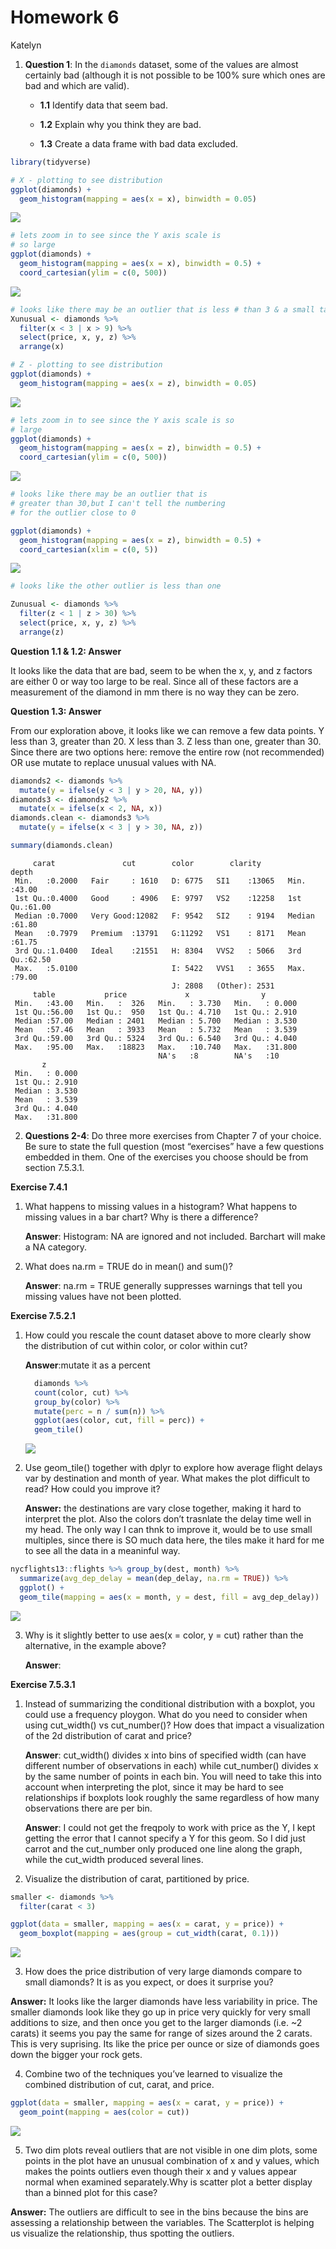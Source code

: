 Homework 6
================
Katelyn

1.  **Question 1**: In the `diamonds` dataset, some of the values are
    almost certainly bad (although it is not possible to be 100% sure
    which ones are bad and which are valid).

    -   **1.1** Identify data that seem bad.

    -   **1.2** Explain why you think they are bad.

    -   **1.3** Create a data frame with bad data excluded.

``` r
library(tidyverse)

# X - plotting to see distribution 
ggplot(diamonds) + 
  geom_histogram(mapping = aes(x = x), binwidth = 0.05)
```

![](hmk_06_files/figure-gfm/unnamed-chunk-1-1.png)

``` r
# lets zoom in to see since the Y axis scale is  
# so large 
ggplot(diamonds) + 
  geom_histogram(mapping = aes(x = x), binwidth = 0.5) +
  coord_cartesian(ylim = c(0, 500))
```

![](hmk_06_files/figure-gfm/unnamed-chunk-1-2.png)

``` r
# looks like there may be an outlier that is less # than 3 & a small tail greater than 9, lets look 
Xunusual <- diamonds %>% 
  filter(x < 3 | x > 9) %>%
  select(price, x, y, z) %>%
  arrange(x)

# Z - plotting to see distribution 
ggplot(diamonds) + 
  geom_histogram(mapping = aes(x = z), binwidth = 0.05)
```

![](hmk_06_files/figure-gfm/unnamed-chunk-1-3.png)

``` r
# lets zoom in to see since the Y axis scale is so
# large 
ggplot(diamonds) + 
  geom_histogram(mapping = aes(x = z), binwidth = 0.5) +
  coord_cartesian(ylim = c(0, 500))
```

![](hmk_06_files/figure-gfm/unnamed-chunk-1-4.png)

``` r
# looks like there may be an outlier that is 
# greater than 30,but I can't tell the numbering
# for the outlier close to 0

ggplot(diamonds) + 
  geom_histogram(mapping = aes(x = z), binwidth = 0.5) +
  coord_cartesian(xlim = c(0, 5))
```

![](hmk_06_files/figure-gfm/unnamed-chunk-1-5.png)

``` r
# looks like the other outlier is less than one

Zunusual <- diamonds %>% 
  filter(z < 1 | z > 30) %>%
  select(price, x, y, z) %>%
  arrange(z)
```

**Question 1.1 & 1.2: Answer**

It looks like the data that are bad, seem to be when the x, y, and z
factors are either 0 or way too large to be real. Since all of these
factors are a measurement of the diamond in mm there is no way they can
be zero.

**Question 1.3: Answer**

From our exploration above, it looks like we can remove a few data
points. Y less than 3, greater than 20. X less than 3. Z less than one,
greater than 30. Since there are two options here: remove the entire row
(not recommended) OR use mutate to replace unusual values with NA.

``` r
diamonds2 <- diamonds %>% 
  mutate(y = ifelse(y < 3 | y > 20, NA, y))
diamonds3 <- diamonds2 %>% 
  mutate(x = ifelse(x < 2, NA, x))
diamonds.clean <- diamonds3 %>% 
  mutate(y = ifelse(x < 3 | y > 30, NA, z))

summary(diamonds.clean)
```

         carat               cut        color        clarity          depth      
     Min.   :0.2000   Fair     : 1610   D: 6775   SI1    :13065   Min.   :43.00  
     1st Qu.:0.4000   Good     : 4906   E: 9797   VS2    :12258   1st Qu.:61.00  
     Median :0.7000   Very Good:12082   F: 9542   SI2    : 9194   Median :61.80  
     Mean   :0.7979   Premium  :13791   G:11292   VS1    : 8171   Mean   :61.75  
     3rd Qu.:1.0400   Ideal    :21551   H: 8304   VVS2   : 5066   3rd Qu.:62.50  
     Max.   :5.0100                     I: 5422   VVS1   : 3655   Max.   :79.00  
                                        J: 2808   (Other): 2531                  
         table           price             x                y         
     Min.   :43.00   Min.   :  326   Min.   : 3.730   Min.   : 0.000  
     1st Qu.:56.00   1st Qu.:  950   1st Qu.: 4.710   1st Qu.: 2.910  
     Median :57.00   Median : 2401   Median : 5.700   Median : 3.530  
     Mean   :57.46   Mean   : 3933   Mean   : 5.732   Mean   : 3.539  
     3rd Qu.:59.00   3rd Qu.: 5324   3rd Qu.: 6.540   3rd Qu.: 4.040  
     Max.   :95.00   Max.   :18823   Max.   :10.740   Max.   :31.800  
                                     NA's   :8        NA's   :10      
           z         
     Min.   : 0.000  
     1st Qu.: 2.910  
     Median : 3.530  
     Mean   : 3.539  
     3rd Qu.: 4.040  
     Max.   :31.800  
                     

2.  **Questions 2-4**: Do three more exercises from Chapter 7 of your
    choice. Be sure to state the full question (most “exercises” have a
    few questions embedded in them. One of the exercises you choose
    should be from section 7.5.3.1.

**Exercise 7.4.1**

1.  What happens to missing values in a histogram? What happens to
    missing values in a bar chart? Why is there a difference?

    **Answer**: Histogram: NA are ignored and not included. Barchart
    will make a NA category.

2.  What does na.rm = TRUE do in mean() and sum()?

    **Answer**: na.rm = TRUE generally suppresses warnings that tell you
    missing values have not been plotted.

**Exercise 7.5.2.1**

1.  How could you rescale the count dataset above to more clearly show
    the distribution of cut within color, or color within cut?

    **Answer**:mutate it as a percent

    ``` r
      diamonds %>%
      count(color, cut) %>%
      group_by(color) %>%
      mutate(perc = n / sum(n)) %>%
      ggplot(aes(color, cut, fill = perc)) +
      geom_tile()
    ```

    ![](hmk_06_files/figure-gfm/unnamed-chunk-3-1.png)

2.  Use geom_tile() together with dplyr to explore how average flight
    delays var by destination and month of year. What makes the plot
    difficult to read? How could you improve it?

    **Answer:** the destinations are vary close together, making it hard
    to interpret the plot. Also the colors don’t trasnlate the delay
    time well in my head. The only way I can thnk to improve it, would
    be to use small multiples, since there is SO much data here, the
    tiles make it hard for me to see all the data in a meaninful way.

``` r
nycflights13::flights %>% group_by(dest, month) %>%
  summarize(avg_dep_delay = mean(dep_delay, na.rm = TRUE)) %>%
  ggplot() +
  geom_tile(mapping = aes(x = month, y = dest, fill = avg_dep_delay))
```

![](hmk_06_files/figure-gfm/unnamed-chunk-4-1.png)

3.  Why is it slightly better to use aes(x = color, y = cut) rather than
    the alternative, in the example above?

    **Answer**:

**Exercise 7.5.3.1**

1.  Instead of summarizing the conditional distribution with a boxplot,
    you could use a frequency ploygon. What do you need to consider when
    using cut_width() vs cut_number()? How does that impact a
    visualization of the 2d distribution of carat and price?

    **Answer**: cut_width() divides x into bins of specified width (can
    have different number of observations in each) while cut_number()
    divides x by the same number of points in each bin. You will need to
    take this into account when interpreting the plot, since it may be
    hard to see relationships if boxplots look roughly the same
    regardless of how many observations there are per bin.

    **Answer**: I could not get the freqpoly to work with price as the
    Y, I kept getting the error that I cannot specify a Y for this geom.
    So I did just carrot and the cut_number only produced one line along
    the graph, while the cut_width produced several lines.

2.  Visualize the distribution of carat, partitioned by price.

``` r
smaller <- diamonds %>% 
  filter(carat < 3) 

ggplot(data = smaller, mapping = aes(x = carat, y = price)) + 
  geom_boxplot(mapping = aes(group = cut_width(carat, 0.1)))
```

![](hmk_06_files/figure-gfm/unnamed-chunk-5-1.png)

3.  How does the price distribution of very large diamonds compare to
    small diamonds? It is as you expect, or does it surprise you?

**Answer:** It looks like the larger diamonds have less variability in
price. The smaller diamonds look like they go up in price very quickly
for very small additions to size, and then once you get to the larger
diamonds (i.e. \~2 carats) it seems you pay the same for range of sizes
around the 2 carats. This is very suprising. Its like the price per
ounce or size of diamonds goes down the bigger your rock gets.

4.  Combine two of the techniques you’ve learned to visualize the
    combined distribution of cut, carat, and price.

``` r
ggplot(data = smaller, mapping = aes(x = carat, y = price)) + 
  geom_point(mapping = aes(color = cut))
```

![](hmk_06_files/figure-gfm/unnamed-chunk-6-1.png)

5.  Two dim plots reveal outliers that are not visible in one dim plots,
    some points in the plot have an unusual combination of x and y
    values, which makes the points outliers even though their x and y
    values appear normal when examined separately.Why is scatter plot a
    better display than a binned plot for this case?

**Answer:** The outliers are difficult to see in the bins because the
bins are assessing a relationship between the variables. The Scatterplot
is helping us visualize the relationship, thus spotting the outliers.
